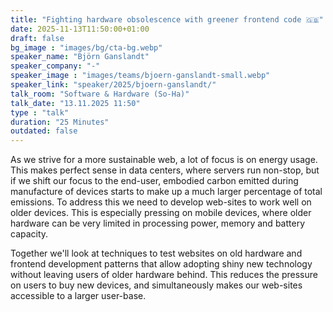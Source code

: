 ```yaml
---
title: "Fighting hardware obsolescence with greener frontend code 🇬🇧"
date: 2025-11-13T11:50:00+01:00
draft: false
bg_image : "images/bg/cta-bg.webp"
speaker_name: "Björn Ganslandt"
speaker_company: "-"
speaker_image : "images/teams/bjoern-ganslandt-small.webp"
speaker_link: "speaker/2025/bjoern-ganslandt/"
talk_room: "Software & Hardware (So-Ha)"
talk_date: "13.11.2025 11:50"
type : "talk"
duration: "25 Minutes"
outdated: false
---
```


As we strive for a more sustainable web, a lot of focus is on energy usage. This makes perfect sense in data centers, where servers run non-stop, but if we shift our focus to the end-user, embodied carbon emitted during manufacture of devices starts to make up a much larger percentage of total emissions. To address this we need to develop web-sites to work well on older devices. This is especially pressing on mobile devices, where older hardware can be very limited in processing power, memory and battery capacity.

Together we'll look at techniques to test websites on old hardware and frontend development patterns that allow adopting shiny new technology without leaving users of older hardware behind. This reduces the pressure on users to buy new devices, and simultaneously makes our web-sites accessible to a larger user-base.
